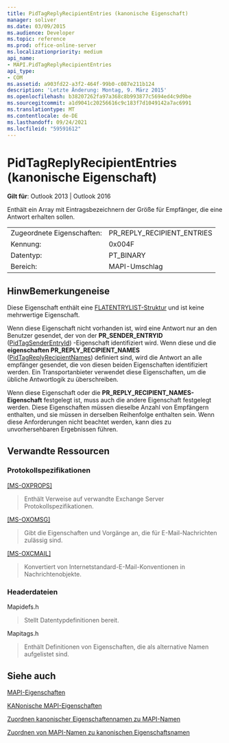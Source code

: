 ```yaml
---
title: PidTagReplyRecipientEntries (kanonische Eigenschaft)
manager: soliver
ms.date: 03/09/2015
ms.audience: Developer
ms.topic: reference
ms.prod: office-online-server
ms.localizationpriority: medium
api_name:
- MAPI.PidTagReplyRecipientEntries
api_type:
- COM
ms.assetid: a903fd22-a3f2-464f-99b0-c087e211b124
description: 'Letzte Änderung: Montag, 9. März 2015'
ms.openlocfilehash: b38207262fa97a368c8b993877c5694ed4c9d9be
ms.sourcegitcommit: a1d9041c20256616c9c183f7d1049142a7ac6991
ms.translationtype: MT
ms.contentlocale: de-DE
ms.lasthandoff: 09/24/2021
ms.locfileid: "59591612"
---
```

# <a name="pidtagreplyrecipiententries-canonical-property"></a>PidTagReplyRecipientEntries (kanonische Eigenschaft)

  
  
**Gilt für**: Outlook 2013 | Outlook 2016 
  
Enthält ein Array mit Eintragsbezeichnern der Größe für Empfänger, die eine Antwort erhalten sollen.
  
|||
|:-----|:-----|
|Zugeordnete Eigenschaften:  <br/> |PR_REPLY_RECIPIENT_ENTRIES  <br/> |
|Kennung:  <br/> |0x004F  <br/> |
|Datentyp:  <br/> |PT_BINARY  <br/> |
|Bereich:  <br/> |MAPI-Umschlag  <br/> |
   
## <a name="remarks"></a>HinwBemerkungeneise

Diese Eigenschaft enthält eine [FLATENTRYLIST-Struktur](flatentrylist.md) und ist keine mehrwertige Eigenschaft. 
  
Wenn diese Eigenschaft nicht vorhanden ist, wird eine Antwort nur an den Benutzer gesendet, der von der **PR_SENDER_ENTRYID** ([PidTagSenderEntryId](pidtagsenderentryid-canonical-property.md)) -Eigenschaft identifiziert wird. Wenn diese und die **eigenschaften PR_REPLY_RECIPIENT_NAMES** ([PidTagReplyRecipientNames](pidtagreplyrecipientnames-canonical-property.md)) definiert sind, wird die Antwort an alle empfänger gesendet, die von diesen beiden Eigenschaften identifiziert werden. Ein Transportanbieter verwendet diese Eigenschaften, um die übliche Antwortlogik zu überschreiben.
  
Wenn diese Eigenschaft oder die **PR_REPLY_RECIPIENT_NAMES-Eigenschaft** festgelegt ist, muss auch die andere Eigenschaft festgelegt werden. Diese Eigenschaften müssen dieselbe Anzahl von Empfängern enthalten, und sie müssen in derselben Reihenfolge enthalten sein. Wenn diese Anforderungen nicht beachtet werden, kann dies zu unvorhersehbaren Ergebnissen führen. 
  
## <a name="related-resources"></a>Verwandte Ressourcen

### <a name="protocol-specifications"></a>Protokollspezifikationen

[[MS-OXPROPS]](https://msdn.microsoft.com/library/f6ab1613-aefe-447d-a49c-18217230b148%28Office.15%29.aspx)
  
> Enthält Verweise auf verwandte Exchange Server Protokollspezifikationen.
    
[[MS-OXOMSG]](https://msdn.microsoft.com/library/daa9120f-f325-4afb-a738-28f91049ab3c%28Office.15%29.aspx)
  
> Gibt die Eigenschaften und Vorgänge an, die für E-Mail-Nachrichten zulässig sind.
    
[[MS-OXCMAIL]](https://msdn.microsoft.com/library/b60d48db-183f-4bf5-a908-f584e62cb2d4%28Office.15%29.aspx)
  
> Konvertiert von Internetstandard-E-Mail-Konventionen in Nachrichtenobjekte.
    
### <a name="header-files"></a>Headerdateien

Mapidefs.h
  
> Stellt Datentypdefinitionen bereit.
    
Mapitags.h
  
> Enthält Definitionen von Eigenschaften, die als alternative Namen aufgelistet sind.
    
## <a name="see-also"></a>Siehe auch



[MAPI-Eigenschaften](mapi-properties.md)
  
[KANonische MAPI-Eigenschaften](mapi-canonical-properties.md)
  
[Zuordnen kanonischer Eigenschaftennamen zu MAPI-Namen](mapping-canonical-property-names-to-mapi-names.md)
  
[Zuordnen von MAPI-Namen zu kanonischen Eigenschaftsnamen](mapping-mapi-names-to-canonical-property-names.md)

